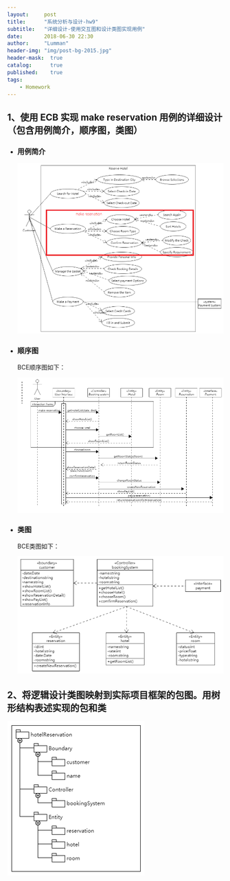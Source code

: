```yaml
---
layout:     post
title:      "系统分析与设计-hw9"
subtitle:   "详细设计-使用交互图和设计类图实现用例"
date:       2018-06-30 22:30
author:     "Lumman"
header-img: "img/post-bg-2015.jpg"
header-mask:  true
catalog:      true
published:    true
tags:
    - Homework
---
```


## 1、使用 ECB 实现 make reservation 用例的详细设计（包含用例简介，顺序图，类图）

- ### 用例简介

  ![usecase](https://raw.githubusercontent.com/wulinman/wulinman.github.io/master/img/in-post/hw9/usecase.png)

- ### 顺序图

  BCE顺序图如下：

  ![sequence.png](https://github.com/wulinman/wulinman.github.io/blob/master/img/in-post/hw9/sequence.png?raw=true) 

- ### 类图

  BCE类图如下：

  ![class.png](https://github.com/wulinman/wulinman.github.io/blob/master/img/in-post/hw9/class.png?raw=true) 



## 2、将逻辑设计类图映射到实际项目框架的包图。用树形结构表述实现的包和类

![](https://github.com/wulinman/wulinman.github.io/blob/master/img/in-post/hw9/package.png?raw=true) 







